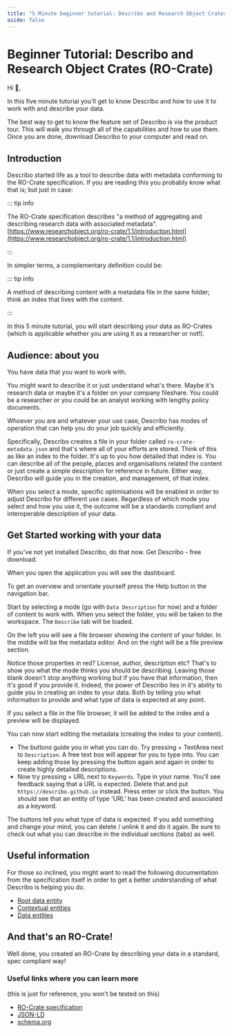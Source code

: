 ```yaml
---
title: "5 Minute beginner tutorial: Describo and Research Object Crates (RO-Crate)"
aside: false
---
```


# Beginner Tutorial: Describo and Research Object Crates (RO-Crate)

Hi :wave:,

In this five minute tutorial you'll get to know Describo and how to use it to work with and describe
your data.

<p>
    The best way to get to know the feature set of Describo is via the
    <LinkComponent link="/tour.html" target="_blank">product tour</LinkComponent>.
    This will walk you through all of the capabilities and how to use them. Once you
    are done, <LinkComponent link="/desktop.html" target="_blank">download Describo</LinkComponent>
    to your computer and read on.
</p>

## Introduction

Describo started life as a tool to describe data with metadata conforming to the RO-Crate
specification. If you are reading this you probably know what that is; but just in case:

::: tip info

The RO-Crate specification describes "a method of aggregating and describing research data with
associated metadata".
[https://www.researchobject.org/ro-crate/1.1/introduction.html](https://www.researchobject.org/ro-crate/1.1/introduction.html)

:::

In simpler terms, a complementary definition could be:

::: tip info

A method of describing content with a metadata file in the same folder; think an index that lives
with the content.

:::

In this 5 minute tutorial, you will start describing your data as RO-Crates (which is applicable
whether you are using it as a researcher or not!).

## Audience: about you

You have data that you want to work with.

You might want to describe it or just understand what's there. Maybe it's research data or maybe
it's a folder on your company fileshare. You could be a researcher or you could be an analyst
working with lengthy policy documents.

Whoever you are and whatever your use case, Describo has modes of operation that can help you do
your job quickly and efficiently.

Specifically, Describo creates a file in your folder called `ro-crate-metadata.json` and that's
where all of your efforts are stored. Think of this as like an index to the folder. It's up to you
how detailed that index is. You can describe all of the people, places and organisations related the
content or just create a simple description for reference in future. Either way, Describo will guide
you in the creation, and management, of that index.

When you select a mode, specific optimisations will be enabled in order to adjust Describo for
different use cases. Regardless of which mode you select and how you use it, the outcome will be a
standards compliant and interoperable description of your data.

## Get Started working with your data

<p>
    If you've not yet installed Describo, do that now.
    <LinkComponent link="/desktop.html" target="_blank">Get Describo - free download.</LinkComponent>
</p>

When you open the application you will see the dashboard.

<ImageComponent src="/images/five-minute-tutorial/desktop1.webp" />

To get an overview and orientate yourself press the
<span class="text-sm bg-blue-500 text-white py-1 px-2 rounded">Help</span> button in the navigation
bar.

<ImageComponent src="/images/five-minute-tutorial/desktop2.webp" />

Start by selecting a mode (go with `Data Description` for now) and a folder of content to work with.
When you select the folder, you will be taken to the workspace. The `Describe` tab will be loaded.

On the left you will see a file browser showing the content of your folder. In the middle will be
the metadata editor. And on the right will be a file preview section.

Notice those properties in red? License, author, description etc? That's to show you what the mode
thinks you should be describing. Leaving those blank doesn't stop anything working but if you have
that information, then it's good if you provide it. Indeed, the power of Describo lies in it's
ability to guide you in creating an index to your data. Both by telling you what information to
provide and what type of data is expected at any point.

<ImageComponent src="/images/five-minute-tutorial/desktop3.webp" />

If you select a file in the file browser, it will be added to the index and a preview will be
displayed.

<ImageComponent src="/images/five-minute-tutorial/desktop4.webp" />

You can now start editing the metadata (creating the index to your content).

-   The buttons guide you in what you can do. Try pressing
    <span class="text-sm bg-blue-500 text-white py-1 px-2 rounded">+ TextArea</span> next to
    `Description`. A free text box will appear for you to type into. You can keep adding those by
    pressing the button again and again in order to create highly detailed descriptions.
-   Now try pressing <span class="text-sm bg-blue-500 text-white py-1 px-2 rounded">+ URL</span>
    next to `Keywords`. Type in your name. You'll see feedback saying that a URL is expected. Delete
    that and put `https://describo.github.io` instead. Press enter or click the
    <span class="text-sm bg-green-500 text-white py-1 px-2 rounded"><FontAwesomeIcon :icon="faCheck" /></span>
    button. You should see that an entity of type 'URL' has been created and associated as a
    keyword.

The buttons tell you what type of data is expected. If you add something and change your mind, you
can delete / unlink it and do it again. Be sure to check out what you can describe in the individual
sections (tabs) as well.

## Useful information

For those so inclined, you might want to read the following documentation from the specification
itself in order to get a better understanding of what Describo is helping you do.

-   [Root data entity](https://www.researchobject.org/ro-crate/1.1/root-data-entity.html)
-   [Contextual entities](https://www.researchobject.org/ro-crate/1.1/contextual-entities.html)
-   [Data entities](https://www.researchobject.org/ro-crate/1.1/data-entities.html)

## And that's an RO-Crate!

Well done, you created an RO-Crate by describing your data in a standard, spec compliant way!

<font-awesome-icon :icon="faChampagneGlasses" class="text-6xl text-yellow-500"/>

### Useful links where you can learn more

(this is just for reference, you won't be tested on this)

-   [RO-Crate specification](https://www.researchobject.org/ro-crate/specification.html)
-   [JSON-LD](https://json-ld.org/)
-   [schema.org](https://schema.org/)

<Disqus />

<script setup>
   import { faCheck, faChampagneGlasses } from "@fortawesome/free-solid-svg-icons";
</script>
